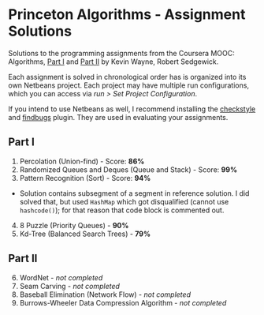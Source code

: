 Princeton Algorithms - Assignment Solutions
================================

Solutions to the programming assignments from the Coursera MOOC: Algorithms, [Part I](https://www.coursera.org/learn/introduction-to-algorithms) and [Part II](https://www.coursera.org/learn/java-data-structures-algorithms-2) by Kevin Wayne, Robert Sedgewick.

Each assignment is solved in chronological order has is organized into its own Netbeans project. Each project may have multiple run configurations, which you can access via _run > Set Project Configuration_.

If you intend to use Netbeans as well, I recommend installing the [checkstyle](http://plugins.netbeans.org/plugin/3413/checkstyle-beans) and [findbugs](https://netbeans.org/kb/docs/java/code-inspect.html#fb) plugin. They are used in evaluating your assignments.

## Part I
 1. Percolation (Union-find) - Score: **86%**
 2. Randomized Queues and Deques (Queue and Stack) - Score: **99%**
 3. Pattern Recognition (Sort) - Score: **94%**
  - Solution contains subsegment of a segment in reference solution. I did solved that, but used `HashMap` which got disqualified (cannot use `hashcode()`); for that reason that code block is commented out.
 4. 8 Puzzle (Priority Queues) - **90%**
 5. Kd-Tree (Balanced Search Trees) - **79%**

## Part II
 6. WordNet - _not completed_
 7. Seam Carving - _not completed_
 8. Baseball Elimination (Network Flow) - _not completed_
 9. Burrows-Wheeler Data Compression Algorithm - _not completed_
